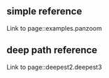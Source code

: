 ## simple reference

Link to page::examples.panzoom

## deep path reference

Link to page::deepest2.deepest3

